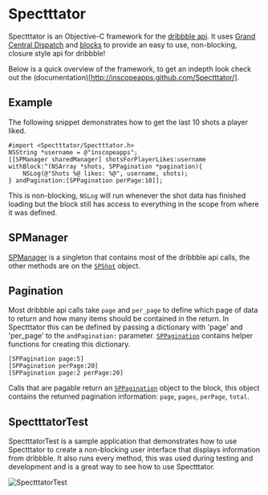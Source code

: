 Spectttator
========

Spectttator is an Objective-C framework for the [dribbble api](http://dribbble.com/api). It uses [Grand Central Dispatch](http://developer.apple.com/library/mac/#documentation/Performance/Reference/GCD_libdispatch_Ref/Reference/reference.html) and [blocks](http://developer.apple.com/library/mac/#documentation/Cocoa/Conceptual/Blocks/Articles/00_Introduction.html) to provide an easy to use, non-blocking, closure style api for dribbble!

Below is a quick overview of the framework, to get an indepth look check out the (documentation)[http://inscopeapps.github.com/Spectttator/].

Example
--------

The following snippet demonstrates how to get the last 10 shots a player liked.

    #import <Spectttator/Spectttator.h>
    NSString *username = @"inscopeapps";
    [[SPManager sharedManager] shotsForPlayerLikes:username withBlock:^(NSArray *shots, SPPagination *pagination){
        NSLog(@"Shots %@ likes: %@", username, shots);
    } andPagination:[SPPagination perPage:10]];

This is non-blocking, `NSLog` will run whenever the shot data has finished loading but the block still has access to everything in the scope from where it was defined.

SPManager
--------

[SPManager](https://github.com/InScopeApps/Spectttator/blob/master/Spectttator/SPManager.h) is a singleton that contains most of the dribbble api calls, the other methods are on the [`SPShot`](https://github.com/InScopeApps/Spectttator/blob/master/Spectttator/SPShot.h) object.

Pagination
--------

Most dribbble api calls take `page` and `per_page` to define which page of data to return and how many items should be contained in the return. In Spectttator this can be defined by passing a dictionary with 'page' and 'per_page' to the `andPagination:` parameter. [`SPPagination`](https://github.com/InScopeApps/Spectttator/blob/master/Spectttator/SPPagination.h) contains helper functions for creating this dictionary.

    [SPPagination page:5]
    [SPPagination perPage:20]
    [SPPagination page:2 perPage:20]

Calls that are pagable return an [`SPPagination`](https://github.com/InScopeApps/Spectttator/blob/master/Spectttator/SPPagination.h) object to the block, this object contains the returned pagination information: `page`, `pages`, `perPage`, `total`.

SpectttatorTest
--------

SpectttatorTest is a sample application that demonstrates how to use Spectttator to create a non-blocking user interface that displays information from dribbble. It also runs every method, this was used during testing and development and is a great way to see how to use Spectttator.

![SpectttatorTest](https://github.com/InScopeApps/Spectttator/raw/master/SpectttatorTest/SpectttatorTest.png)

